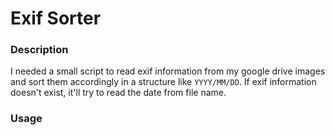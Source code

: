 # Exif Sorter

### Description
I needed a small script to read exif information from my google drive images and sort them accordingly in a structure
like `YYYY/MM/DD`. If exif information doesn't exist, it'll try to read the date from file name.

### Usage

